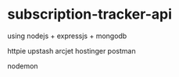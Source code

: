 # subscription-tracker-api
using nodejs + expressjs + mongodb

httpie
upstash
arcjet
hostinger
postman

nodemon
